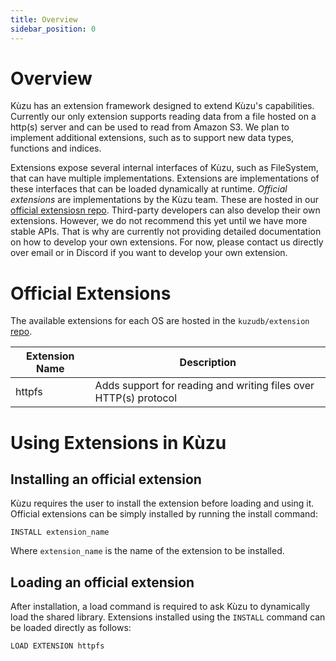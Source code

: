 ```yaml
---
title: Overview
sidebar_position: 0
---
```


# Overview

Kùzu has an extension framework designed to extend Kùzu's capabilities. Currently our only extension
supports reading data  from a file hosted on a http(s) server and can be used to read from Amazon
S3. We plan to implement additional extensions, such as to support new data types, functions and
indices.

Extensions expose several internal interfaces of Kùzu, such as FileSystem, that can have multiple implementations.
Extensions are implementations of these interfaces that can be loaded dynamically at runtime.
*Official extensions* are implementations by the Kùzu team. These are hosted in our [official
extensiosn repo](https://github.com/kuzudb/extension).
Third-party developers can also develop their own extensions. However, we do not recommend this yet
until we have more stable APIs. That is why are currently not providing detailed documentation on how to develop
your own extensions. For now, please contact us directly over email or in Discord if you want to develop your own extension.

# Official Extensions

The available extensions for each OS are hosted in the `kuzudb/extension` [repo](https://github.com/kuzudb/extension).

| Extension Name | Description |
|----------|----------|
| httpfs | Adds support for reading and writing files over HTTP(s) protocol |

# Using Extensions in Kùzu

## Installing an official extension

Kùzu requires the user to install the extension before loading and using it.
Official extensions can be simply installed by running the install command:

```
INSTALL extension_name
```

Where `extension_name` is the name of the extension to be installed.

## Loading an official extension
After installation, a load command is required to ask Kùzu to dynamically load the shared library.
Extensions installed using the `INSTALL` command can be loaded directly as follows: 

```
LOAD EXTENSION httpfs
```
